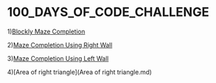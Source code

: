 # 100_DAYS_OF_CODE_CHALLENGE

1)[Blockly Maze Completion](Level10.md)

2)[Maze Completion Using Right Wall](HugRight.md)

3)[Maze Completion Using Left Wall](HugLeft.md)

4)[Area of right triangle](Area of right triangle.md)
